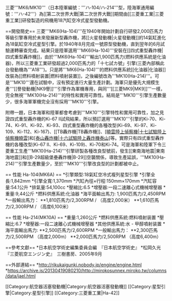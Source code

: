 三菱'''MK6/MK10'''（日本陸軍編號：'''ハ‐104/ハ‐214'''型，陸海軍通用編號：'''ハ-42'''）為[[第二次世界大戰|第二次世界大戰]]期間由[[三菱重工業|三菱重工業]]研發製造的飛機用18汽缸空冷式星型發動機。

==開發簡史==
三菱'''MK6(Ha-104)'''在1940年開始計劃自行研發2,000匹馬力等級引擎專用於未來發展新型轟炸機，將[[火星發動機|火星發動機]]的14氣缸進化為18氣缸空冷式星型引擎。於1940年8月完成一號原型發動機，直到翌年的6月試驗運轉審查完成。結果只是陸軍選用'''MK6(Ha-104)'''安裝在[[四式重型轟炸機|四式重型轟炸機]]，由於'''MK6(Ha-104)'''輸出1,900匹馬力(燃料供應系統是化油器)，所以三菱重工業研發超過2,000匹馬力的「十七試カ號」引擎(三菱內部稱此台發動機為'''A18''')。只是將'''MK6(Ha-104)'''的燃料供應系統[[化油器|化油器]]改裝為[[燃料噴射装置|燃料噴射装置]]，之後編號改為'''MK10(Ha-214)'''。可是'''MK10'''還在試驗中，沒有預定進行大量生產計劃。海軍只是優先大規模生產'''[[譽發動機|NK9譽]]'''引擎作為軍機專用，與同'''[[三菱MK9|MK9]]'''一樣，完全無視'''MK10(Ha-214)'''的特性和實用可靠性。結局是'''MK10'''引擎生產數量少，很多海軍軍機完全沒有採用'''MK10'''引擎。

附帶一題，日本海軍和陸軍都會考慮到'''MK10'''引擎特性和實用可靠性，加之見證四式重型轟炸機的Ki-67 II試飛結果，所以預訂選用'''MK10'''引擎的Ki-70、Ki-74、Ki-91、Ki-92、Ki-93、四式重型轟炸機的各種改型(Ki-69、Ki-97、Ki-109、Ki-112、Ki-167)、[[TB轟炸機|TB轟炸機]]、[[曉雲陸上偵察機|十七試驗陸上偵察機曉雲]](R1Y)和[[泰山轟炸機|十六試驗陸上轟炸機泰山]](G7M)等。實際只有四式重型轟炸機的各種改型(Ki-67 II、Ki-69、Ki-109)、Ki-70和Ki-74。可是海軍和陸軍下令三菱重工生產'''MK10(Ha-214)'''引擎研製各種改良型號前，發生[[東南海地震|東南海地震]]和[[B-29超級堡壘轟炸機|B-29]]空襲關係，導致生產延誤，'''MK10(Ha-214)'''引擎生產數量少，至於'''MK10'''引擎改良型的計劃都被中止。

== 性能 Ha-104(MK6A) ==
*引擎類型:18氣缸空冷式複列星型引擎
*引擎全長:1,842mm
*引擎全寬:1,370mm
*汽缸內徑×行程:150mm×170mm
*汽缸容量:54.1公升
*排氣量:54,100cc
*壓縮比:6.5
*增壓器:一段二速離心式機械增壓器
*重量:9,44公斤
*燃料供應系統:化油器
*海平面輸出馬力: 1,900匹馬力/2,450RPM
*一般輸出馬力：
**1,810匹馬力/2,300RPM / （高度2,000米）
**1,610匹馬力/2,300RPM / （高度6,100米）

== 性能 Ha-214(MK10A) ==
*重量:1,260公斤
*燃料供應系統:燃料噴射装置
*壓縮比:6.7
*增壓器:一段二速離心式機械增壓器
*其他供應系統:水 - 甲醇噴射装置
*海平面輸出馬力: 
**2,500匹馬力/2,600RPM
*一般輸出馬力：
**2,300匹馬力/2,500RPM （高度2,000m）
**2,000匹馬力/2,500RPM （高度6,400m）

==參考文獻==
*日本航空学術史編集委員会編　『日本航空学術史』
*松岡久光　『三菱航空エンジン史』　三樹書房、2005年9月

==外部連結==
*http://rikukaigunki.nobody.jp/engine/engine.html
*https://archive.is/20130419080210/http://mirokosunnex.miroko.tw/columns/data/jael.html

[[Category:航空器活塞發動機|Category:航空器活塞發動機]]
[[Category:星型引擎|Category:星型引擎]]
[[Category:三菱重工業|Ha-42]]
